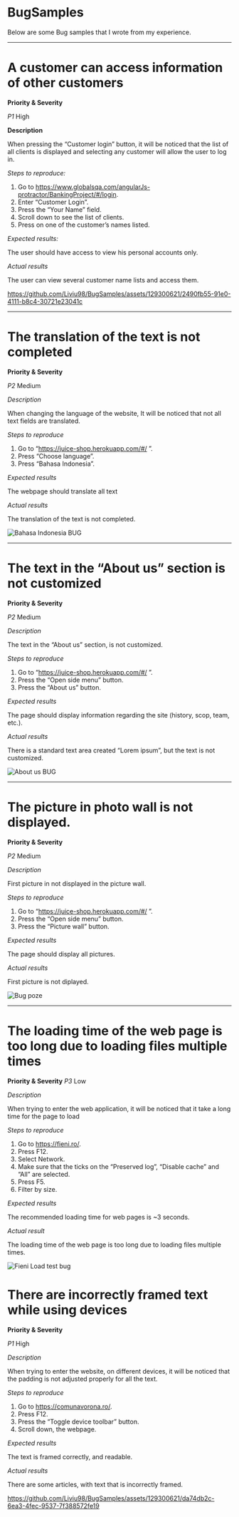 # BugSamples

Below are some Bug samples that I wrote from my experience.

---

# A customer can access information of other customers

**Priority & Severity**

_P1_ High

**Description**

When pressing the “Customer login” button, it will be noticed that the list of all clients is displayed and selecting any customer will allow the user to log in.

_Steps to reproduce:_
1. Go to https://www.globalsqa.com/angularJs-protractor/BankingProject/#/login.
2. Enter “Customer Login”.
3. Press the “Your Name” field.
4. Scroll down to see the list of clients.
5. Press on one of the customer’s names listed.

_Expected results:_

The user should have access to view his personal accounts only.

_Actual results_

The user can view several customer name lists and access them.

https://github.com/Liviu98/BugSamples/assets/129300621/2490fb55-91e0-4111-b8c4-30721e23041c

---

# The translation of the text is not completed

**Priority & Severity**

_P2_ Medium

_Description_

When changing the language of the website, It will be noticed that not all text fields are translated.

_Steps to reproduce_

1. Go to “https://juice-shop.herokuapp.com/#/ ”.
2. Press “Choose language”.
3. Press “Bahasa Indonesia”.
   
_Expected results_

The webpage should translate all text

_Actual results_

The translation of the text is not completed.

![Bahasa Indonesia BUG](https://github.com/Liviu98/BugSamples/assets/129300621/587cb544-aaba-42b1-93bc-79424f39f590)

---

# The text in the “About us” section is not customized

**Priority & Severity**

_P2_ Medium

_Description_

The text in the “About us” section, is not customized.

_Steps to reproduce_

1. Go to “https://juice-shop.herokuapp.com/#/ ”.
2. Press the “Open side menu” button.
3. Press the “About us” button.

_Expected results_

The page should display information regarding the site (history, scop, team, etc.).

_Actual results_

There is a standard text area created “Lorem ipsum”, but the text is not customized.

![About us BUG](https://github.com/Liviu98/BugSamples/assets/129300621/5fc6b991-71f1-4d61-9d5e-10d0e6e4bd46)

---

# The picture in photo wall is not displayed.

**Priority & Severity**

_P2_ Medium

_Description_

First picture in not displayed in the picture wall.

_Steps to reproduce_

1. Go to “https://juice-shop.herokuapp.com/#/ ”.
2. Press the “Open side menu” button.
3. Press the “Picture wall” button.

_Expected results_

The page should display all pictures.

_Actual results_

First picture is not diplayed.

![Bug poze](https://github.com/Liviu98/BugSamples/assets/129300621/43555386-5d41-4b45-b5a6-3ad689f216d3)

---

# The loading time of the web page is too long due to loading files multiple times

**Priority & Severity** 
_P3_ Low

_Description_

When trying to enter the web application, it will be noticed that it take a long time for the page to load

_Steps to reproduce_

1. Go to https://fieni.ro/.
2. Press F12.
3. Select Network.
4. Make sure that the ticks on the “Preserved log”, “Disable cache” and “All” are selected.
5. Press F5.
6. Filter by size.

_Expected results_

The recommended loading time for web pages is ~3 seconds.

_Actual result_

The loading time of the web page is too long due to loading files multiple times.

![Fieni Load test bug](https://github.com/Liviu98/BugSamples/assets/129300621/360cbc08-88c7-4150-9afc-508d84f1f09d)

# There are incorrectly framed text while using devices

**Priority & Severity**

_P1_ High

_Description_

When trying to enter the website, on different devices, it will be noticed that the padding is not adjusted properly for all the text.

_Steps to reproduce_

1. Go to https://comunavorona.ro/.
2. Press F12.
3. Press the “Toggle device toolbar” button.
4. Scroll down, the webpage.

_Expected results_

The text is framed correctly, and readable.

_Actual results_

There are some articles, with text that is incorrectly framed.

https://github.com/Liviu98/BugSamples/assets/129300621/da74db2c-6ea3-4fec-9537-7f388572fe19







